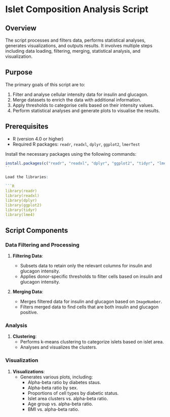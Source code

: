 
# Islet Composition Analysis Script

## Overview

The script processes and filters data, performs statistical analyses, generates visualizations, and outputs results. It involves multiple steps including data loading, filtering, merging, statistical analysis, and visualization.

## Purpose

The primary goals of this script are to:
1. Filter and analyse cellular intensity data for insulin and glucagon.
2. Merge datasets to enrich the data with additional information.
3. Apply thresholds to categorise cells based on their intensity values.
4. Perform statistical analyses and generate plots to visualise the results.

## Prerequisites

- R (version 4.0 or higher)
- Required R packages: `readr`, `readxl`, `dplyr`, `ggplot2`, `lmerTest`

Install the necessary packages using the following commands:

```R
install.packages(c("readr", "readxl", "dplyr", "ggplot2", "tidyr", "lmerTest"))
``

Load the libraries:

```R
library(readr)
library(readxl)
library(dplyr)
library(ggplot2)
library(tidyr)
library(lme4)
```

## Script Components

### Data Filtering and Processing

1. **Filtering Data**:
   - Subsets data to retain only the relevant columns for insulin and glucagon intensity.
   - Applies donor-specific thresholds to filter cells based on insulin and glucagon intensity.

2. **Merging Data**:
   - Merges filtered data for insulin and glucagon based on `ImageNumber`.
   - Filters merged data to find cells that are both insulin and glucagon positive.

### Analysis

1. **Clustering**:
   - Performs k-means clustering to categorize islets based on islet area.
   - Analyses and visualizes the clusters.

### Visualization

1. **Visualizations**:
   - Generates various plots, including:
     - Alpha-beta ratio by diabetes staus.
     - Alpha-beta ratio by sex.
     - Proportions of cell types by diabetic status.
     - Islet area clusters vs. alpha-beta ratio.
     - Age group vs. alpha-beta ratio.
     - BMI vs. alpha-beta ratio.



